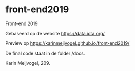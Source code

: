 # front-end2019
Front-end 2019

Gebaseerd op de website https://data.iota.org/

Preview op https://karinmeijvogel.github.io/front-end2019/

De final code staat in de folder /docs.

Karin Meijvogel, 209.
